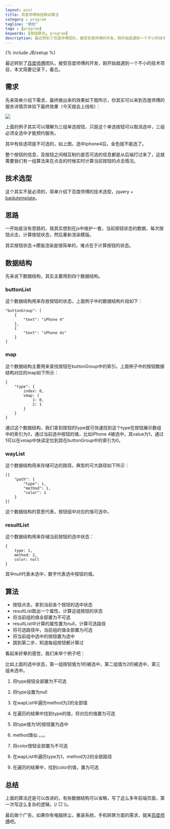 ```yaml
---
layout: post
title: 百度师傅按钮联动算法
category : program
tagline: "原创"
tags : [program]
keywords: [按钮联动, program]
description: 最近转到了百度师傅团队，接受百度师傅的开发，刚开始就遇到一个不小的技术项目，本文简要记录下，备忘。
---
```

{% include JB/setup %}

最近转到了[百度师傅][shifu]团队，接受百度师傅的开发，刚开始就遇到一个不小的技术项目，本文简要记录下，备忘。

## 需求
先来简单介绍下需求，最终做出来的效果如下图所示，你其实可以来到百度师傅的服务详情页体验下最终效果（今天就会上线啦）：

![]({{BLOG_IMG}}178.png)

上面的例子其实可以理解为三组单选按钮，只是这个单选按钮可以取消选中，三组必须全选中才能预约服务。

其中有些选项是不可选的，如上图，选中iphone4后，金色就不能选了。

整个按钮的信息，及按钮之间相互制约是否可选的信息都是从后端打过来了，这就需要我们有一组算法来在点击的时候实时计算当前按钮的点击情况。

## 技术选型
这个其实不是必须的，简单介绍下百度师傅的技术选型，jquery + [baidutemplate](http://tangram.baidu.com/BaiduTemplate/)。

## 思路
一开始是没有思路的，我其实想到在js中维护一套，当前按钮状态的数据，每次按钮点击，计算按钮状态，然后重新渲染模版。

其实按钮状态->模版渲染是很简单的，难点在于计算按钮的状态。

## 数据结构
先来说下数据结构，其实主要用到四个数据结构。

### buttonList
这个数据结构用来存放按钮的状态，上面例子中的数据结构片段如下：

	"buttonGroup": [
        {
            "text": "iPhone 4"
        },
        {
            "text": "iPhone 4s"
        }
    ]

### map
这个数据结构主要用来查找按钮在buttonGroup中的索引。上面例子中的按钮数据结构对应的map如下所示：

    {
        "type": {
            index: 0,
            vmap: {
                1: 0,
                2: 1
            }
        }
    }

通过这个数据结构，我们拿到按钮的type就可快速找到这个type在按钮展示数组中的索引为0，通过当前选中按钮的值，比如iPhone 4被选中，其value为1，通过1可以在vmap中快读定位到其在buttonGroup中的索引为0。

### wayList
这个数据结构用来存储可达的路径，典型的可大路径如下所示：

    [{
        "path": {
            "type": 1,
            "method": 1,
            "color": 1
        }
    }]

这个数据结构的意思代表，按钮组中对应的值可选中。

### resultList
这个数据结构用来存储当前按钮的选中状态：

    {
        type: 1,
        method: 2,
        color: null
    }

其中null代表未选中，数字代表选中按钮的值。

## 算法
- 按钮点击，拿到当前各个按钮的选中状态
- resultList取出一个属性，计算这组按钮的状态
- 将当前组的值全部置为不可选
- resultList中计算的属性置为null，计算可选路径
- 将可选路径中，当前组的值全部置为可选
- 将当前组中选中的按钮置为选中
- 跳到第二步，知道每组按钮都计算过

看起来好晕的感觉，我们来举个例子吧：

比如上面的选中状态，第一组按钮值为1的被选中，第二组值为2的被选中，第三组未选中。

1. 将type按钮全部置为不可选
2. 将type设置为null
3. 在wapList中遍历method为2的全部值
4. 在遍历的结果中找到type的值，将对应的值置为可选
5. 将type值为1的按钮置为选中

6. method类似 。。。

7. 将color按钮全部置为不可选
8. 在wapList中遍历type为1，method为2的全部路径
9. 在遍历的结果中，找到color的值，置为可选

## 总结
上面的算法还是可以改进的，有些数据结构可以省略，写了这么多年前端页面，第一次写这么复杂的逻辑，(/ □ \\)。

最后做个广告，如果你有电脑除尘，重装系统，手机碎屏方面的需求，就来[百度师傅][shifu]吧。


[shifu]: http://shifu.baidu.com/

